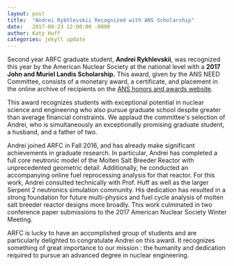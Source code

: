 ```yaml
---
layout: post
title:  "Andrei Rykhlevskii Recognized with ANS Scholarship"
date:   2017-08-23 12:00:00 -0800
author: Katy Huff
categories: jekyll update
---
```



Second year ARFC graduate student, **Andrei Rykhlevskii**, was recognized this year by the 
American Nuclear Society at the national level with a **2017 John and Muriel 
Landis Scholarship.** This award, given by the ANS NEED Committee,
consists of a monetary award, a certificate, and placement in 
the online archive of recipients on the [ANS honors and awards 
website](http://www.ans.org/honors/scholarships/recipients/).


This award recognizes students with exceptional potential in nuclear science 
and engineering who also pursue graduate school despite greater than average 
financial constraints. We applaud the committee's selection of Andrei, who is 
simultaneously an exceptionally promising graduate student, a husband, and a 
father of two.  

Andrei joined ARFC in Fall 2016, and has already make significant achievements 
in graduate research.  In particular, Andrei has completed a full 
core neutronic model of the Molten Salt Breeder Reactor with unprecedented 
geometric detail. Additionally, he conducted an accompanying online fuel 
reprocessing analysis for that reactor.  For this work, Andrei consulted 
technically with Prof. Huff as well as the larger Serpent 2 neutronics 
simulation community. His dedication has resulted in a strong foundation for 
future multi-physics and fuel cycle analysis of molten salt breeder
reactor designs more broadly. This work culminated in two conference paper 
submissions to the 2017 American Nuclear Society Winter Meeting. 

ARFC is lucky to have an accomplished group of students and are particularly 
delighted to congratulate Andrei on this award. It recognizes something of 
great importance to our mission : the humanity and dedication required to 
pursue an advanced degree in nuclear engineering. 

